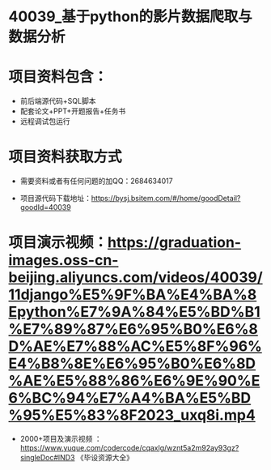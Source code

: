  #  40039_基于python的影片数据爬取与数据分析
 
 #  项目资料包含：
 *  前后端源代码+SQL脚本
 *  配套论文+PPT+开题报告+任务书
 *  远程调试包运行

 #  项目资料获取方式
 *  需要资料或者有任何问题的加QQ：2684634017

 *  项目源代码下载地址：https://bysj.bsitem.com/#/home/goodDetail?goodId=40039
   
 #  项目演示视频：https://graduation-images.oss-cn-beijing.aliyuncs.com/videos/40039/11django%E5%9F%BA%E4%BA%8Epython%E7%9A%84%E5%BD%B1%E7%89%87%E6%95%B0%E6%8D%AE%E7%88%AC%E5%8F%96%E4%B8%8E%E6%95%B0%E6%8D%AE%E5%88%86%E6%9E%90%E6%BC%94%E7%A4%BA%E5%BD%95%E5%83%8F2023_uxq8i.mp4
          
 *  2000+项目及演示视频 ：https://www.yuque.com/codercode/cqaxlg/wznt5a2m92ay93gz?singleDoc#lND3 《毕设资源大全》
   
